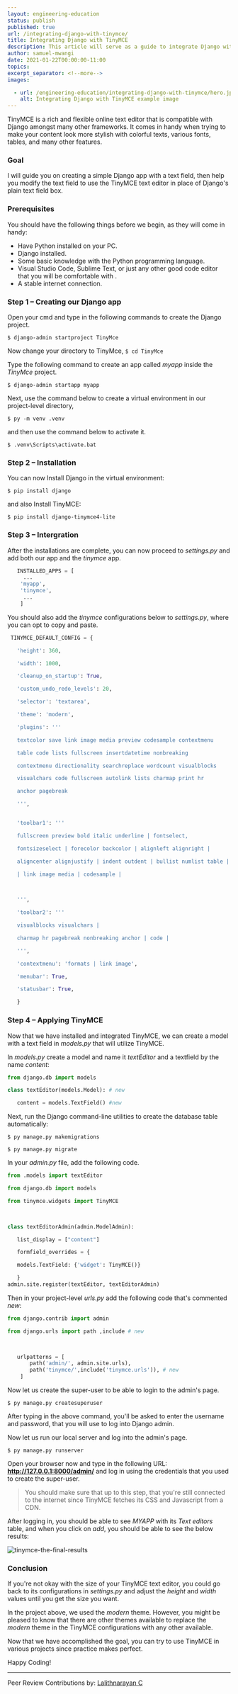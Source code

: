 ```yaml
---
layout: engineering-education
status: publish
published: true
url: /integrating-django-with-tinymce/
title: Integrating Django with TinyMCE
description: This article will serve as a guide to integrate Django with a TinyMCE. TinyMCE is a rich and flexible online text editor that is compatible with Django amongst many other frameworks.
author: samuel-mwangi
date: 2021-01-22T00:00:00-11:00
topics:
excerpt_separator: <!--more-->
images:

  - url: /engineering-education/integrating-django-with-tinymce/hero.jpg
    alt: Integrating Django with TinyMCE example image
---
```

TinyMCE is a rich and flexible online text editor that is compatible with Django amongst many other frameworks. It comes in handy when trying to make your content look more stylish with colorful texts, various fonts, tables, and many other features.
<!--more-->
### Goal
I will guide you on creating a simple Django app with a text field, then help you modify the text field to use the TinyMCE text editor in place of Django's plain text field box. 

### Prerequisites
You should have the following things before we begin, as they will come in handy:
 - Have Python installed on your PC.
 - Django installed.
 - Some basic knowledge with the Python programming language.
 - Visual Studio Code, Sublime Text, or just any other good code editor that you will be comfortable with .
 - A stable internet connection.

### Step 1 – Creating our Django app
Open your cmd and type in the following commands to create the Django project.

`$ django-admin startproject TinyMce`

Now change your directory to TinyMce,
`$ cd TinyMce `
      
Type the following command to create an app called *myapp* inside the *TinyMce* project.

`$ django-admin startapp myapp`
    
Next, use the command below to create a virtual environment in our project-level directory,

`$ py -m venv .venv`
    
and then use the command below to activate it.    

`$ .venv\Scripts\activate.bat`

### Step 2 – Installation
You can now Install Django in the virtual environment:

`$ pip install django`

and also Install TinyMCE:

`$ pip install django-tinymce4-lite`

### Step 3 – Intergration
After the installations are complete, you can now proceed to *settings.py* and add both our app and the *tinymce* app.

```py
   INSTALLED_APPS = [
     ...
    'myapp',
    'tinymce',
     ... 
    ]
```

You should also add the *tinymce* configurations below to *settings.py*, where you can opt to copy and paste.

```py
 TINYMCE_DEFAULT_CONFIG = {

   'height': 360,

   'width': 1000,

   'cleanup_on_startup': True,

   'custom_undo_redo_levels': 20,

   'selector': 'textarea',

   'theme': 'modern',

   'plugins': '''

   textcolor save link image media preview codesample contextmenu

   table code lists fullscreen insertdatetime nonbreaking

   contextmenu directionality searchreplace wordcount visualblocks

   visualchars code fullscreen autolink lists charmap print hr

   anchor pagebreak

   ''',


   'toolbar1': '''

   fullscreen preview bold italic underline | fontselect,

   fontsizeselect | forecolor backcolor | alignleft alignright |

   aligncenter alignjustify | indent outdent | bullist numlist table |

   | link image media | codesample |

  

   ''',

   'toolbar2': '''

   visualblocks visualchars |

   charmap hr pagebreak nonbreaking anchor | code |

   ''',

   'contextmenu': 'formats | link image',

   'menubar': True,

   'statusbar': True,

   }

```

### Step 4 – Applying TinyMCE
Now that we have installed and integrated TinyMCE, we can create a model with a text field in *models.py* that will utilize TinyMCE.

In *models.py* create a model and name it *textEditor* and a textfield by the name *content*:

```py
from django.db import models

class textEditor(models.Model): # new

   content = models.TextField() #new

```

Next, run the Django command-line utilities to create the database table automatically:

`$ py manage.py makemigrations`

`$ py manage.py migrate `
   
In your *admin.py* file, add the following code. 

```py
from .models import textEditor

from django.db import models

from tinymce.widgets import TinyMCE

  

class textEditorAdmin(admin.ModelAdmin):

   list_display = ["content"]

   formfield_overrides = {

   models.TextField: {'widget': TinyMCE()}

   }
admin.site.register(textEditor, textEditorAdmin)
```
 
Then in your project-level *urls.py* add the following code that's commented *new*:

```py
from django.contrib import admin

from django.urls import path ,include # new

  

   urlpatterns = [
       path('admin/', admin.site.urls),
       path('tinymce/',include('tinymce.urls')), # new
    ]
 ```

Now let us create the super-user to be able to login to the admin's page.

`$ py manage.py createsuperuser`
    
After typing in the above command, you'll be asked to enter the username and password, that you will use to log into Django admin. 

Now let us run our local server and log into the admin's page. 

`$ py manage.py runserver`

Open your browser now and type in the following URL:
**http://127.0.0.1:8000/admin/** and log in using the credentials that you used to create the super-user.

> You should make sure that up to this step, that you're still connected to the internet since TinyMCE fetches its CSS and Javascript from a CDN.

After logging in, you should be able to see *MYAPP* with its *Text editors* table, and when you click on *add*, you should be able to see the below results:

![tinymce-the-final-results](/integrating-django-with-tinymce/tinymce-the-final-results.jpg)

### Conclusion
If you're not okay with the size of your TinyMCE text editor, you could go back to its configurations in *settings.py* and adjust the *height* and *width* values until you get the size you want.

In the project above, we used the *modern* theme. However, you might be pleased to know that there are other themes available to replace the *modern* theme in the TinyMCE configurations with any other available.

Now that we have accomplished the goal, you can try to use TinyMCE in various projects since practice makes perfect.

Happy Coding!

---
Peer Review Contributions by: [Lalithnarayan C](/engineering-education/authors/lalithnarayan-c/)

